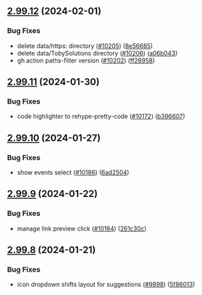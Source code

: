 ## [2.99.12](https://github.com/EddieHubCommunity/BioDrop/compare/v2.99.11...v2.99.12) (2024-02-01)


### Bug Fixes

* delete data/https: directory ([#10205](https://github.com/EddieHubCommunity/BioDrop/issues/10205)) ([8e56685](https://github.com/EddieHubCommunity/BioDrop/commit/8e5668594c051e896150a34d131663eea2801f9f))
* delete data/TobySolutions directory ([#10206](https://github.com/EddieHubCommunity/BioDrop/issues/10206)) ([a06b043](https://github.com/EddieHubCommunity/BioDrop/commit/a06b043b875968b8eb4be6d8f9ece61f042ace8b))
* gh action paths-filter version ([#10202](https://github.com/EddieHubCommunity/BioDrop/issues/10202)) ([ff28958](https://github.com/EddieHubCommunity/BioDrop/commit/ff28958b125bd25b5466f6663d40d5360796a61b))



## [2.99.11](https://github.com/EddieHubCommunity/BioDrop/compare/v2.99.10...v2.99.11) (2024-01-30)


### Bug Fixes

* code highlighter to rehype-pretty-code ([#10172](https://github.com/EddieHubCommunity/BioDrop/issues/10172)) ([b396607](https://github.com/EddieHubCommunity/BioDrop/commit/b396607d83110bb19a632ca68c1ccccc98483faa))



## [2.99.10](https://github.com/EddieHubCommunity/BioDrop/compare/v2.99.9...v2.99.10) (2024-01-27)


### Bug Fixes

* show events select ([#10186](https://github.com/EddieHubCommunity/BioDrop/issues/10186)) ([6ad2504](https://github.com/EddieHubCommunity/BioDrop/commit/6ad250452f32a0cb801b3f39f2c4ab8d4fc8cc0a))



## [2.99.9](https://github.com/EddieHubCommunity/BioDrop/compare/v2.99.8...v2.99.9) (2024-01-22)


### Bug Fixes

* manage link preview click ([#10164](https://github.com/EddieHubCommunity/BioDrop/issues/10164)) ([261c30c](https://github.com/EddieHubCommunity/BioDrop/commit/261c30c367ecd5d91042385dd58524357eb65c20))



## [2.99.8](https://github.com/EddieHubCommunity/BioDrop/compare/v2.99.7...v2.99.8) (2024-01-21)


### Bug Fixes

* icon dropdown shifts layout for suggestions ([#9898](https://github.com/EddieHubCommunity/BioDrop/issues/9898)) ([5f86013](https://github.com/EddieHubCommunity/BioDrop/commit/5f860131d7f395f262c0728ec7e70ca9534a1e3c))



